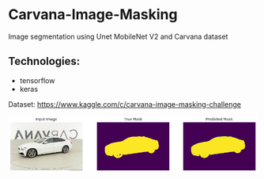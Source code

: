 # Carvana-Image-Masking
Image segmentation using Unet MobileNet V2 and Carvana dataset

## Technologies:
- tensorflow
- keras

Dataset: https://www.kaggle.com/c/carvana-image-masking-challenge

![alt text](https://raw.githubusercontent.com/KrzysztofV/Carvana-Image-Masking/master/sample.png)
